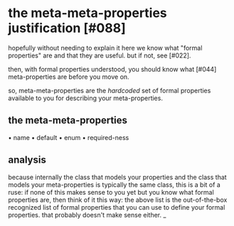 # the meta-meta-properties justification [#088]

hopefully without needing to explain it here we know what "formal
properties" are and that they are useful. but if not, see [#022].

then, with formal properties understood, you should know what [#044]
meta-properties are before you move on.

so, meta-meta-properties are the *hardcoded* set of formal properties
available to you for describing your meta-properties.




## the meta-meta-properties

  • name
  • default
  • enum
  • required-ness



## analysis

because internally the class that models your properties and the class
that models your meta-properties is typically the same class, this is a
bit of a ruse: if none of this makes sense to you yet but you know what
formal properties are, then think of it this way: the above list is the
out-of-the-box recognized list of formal properties that you can use to
define your formal properties. that probably doesn't make sense either.
_
